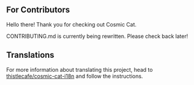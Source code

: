 ## For Contributors
Hello there! Thank you for checking out Cosmic Cat.

CONTRIBUTING.md is currently being rewritten. Please check back later!

## Translations
For more information about translating this project, head to [thistlecafe/cosmic-cat-i18n](https://github.com/thistlecafe/cosmic-cat-i18n) and follow the instructions.
